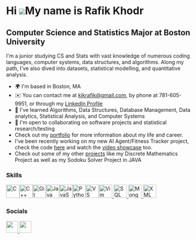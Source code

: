Hi ![](https://user-images.githubusercontent.com/18350557/176309783-0785949b-9127-417c-8b55-ab5a4333674e.gif)My name is Rafik Khodr
===================================================================================================================================

Computer Science and Statistics Major at Boston University
----------------------------------------------------------

I'm a junior studying CS and Stats with vast knowledge of numerous coding languages, computer systems, data structures, and algorithms. Along my path, I've also dived into datasets, statistical modelling, and quantitative analysis.

* 🌍  I'm based in Boston, MA
* ✉️  You can contact me at [kjkrafik@gmail.com](mailto:kjkrafik@gmail.com), by phone at 781-605-9951, or through my [LinkedIn Profile](https://www.linkedin.com/in/rafik-khodr-225788295/)
* 🧠  I've learned Algorithms, Data Structures, Database Management, Data analytics, Statistical Analysis, and Computer Systems
* 🤝  I'm open to collaborating on software projects and statistical research/testing
*  Check out my [portfolio](https://rkhodr.github.io/Rafik-Khodr-Portfolio/) for more information about my life and career.
*  I've been recently working on my new AI Agent/Fitness Tracker project, check the code [here](https://github.com/rkhodr/FitnessProject.git) and watch the [video showcase](https://drive.google.com/file/d/1-5Ea45aFlJx4TnvP1Rp_Pt4fDHRsJeil/view?usp=drive_link) too.
*  Check out some of my other [projects](https://github.com/rkhodr/javaProjects.git) like my Discrete Mathematics Project as well as my Sodoku Solver Project in JAVA

### Skills

<p align="left">
<a href="https://docs.microsoft.com/en-us/cpp/?view=msvc-170" target="_blank" rel="noreferrer"><img src="https://raw.githubusercontent.com/danielcranney/readme-generator/main/public/icons/skills/c-colored.svg" width="36" height="36" alt="C" /></a><a href="https://docs.microsoft.com/en-us/cpp/?view=msvc-170" target="_blank" rel="noreferrer"><img src="https://raw.githubusercontent.com/danielcranney/readme-generator/main/public/icons/skills/cplusplus-colored.svg" width="36" height="36" alt="C++" /></a><a href="https://git-scm.com/" target="_blank" rel="noreferrer"><img src="https://raw.githubusercontent.com/danielcranney/readme-generator/main/public/icons/skills/git-colored.svg" width="36" height="36" alt="Git" /></a><a href="https://www.oracle.com/java/" target="_blank" rel="noreferrer"><img src="https://raw.githubusercontent.com/danielcranney/readme-generator/main/public/icons/skills/java-colored.svg" width="36" height="36" alt="Java" /></a><a href="https://developer.mozilla.org/en-US/docs/Web/JavaScript" target="_blank" rel="noreferrer"><img src="https://raw.githubusercontent.com/danielcranney/readme-generator/main/public/icons/skills/javascript-colored.svg" width="36" height="36" alt="JavaScript" /></a><a href="https://www.python.org/" target="_blank" rel="noreferrer"><img src="https://raw.githubusercontent.com/danielcranney/readme-generator/main/public/icons/skills/python-colored.svg" width="36" height="36" alt="Python" /></a><a href="https://code.visualstudio.com/" target="_blank" rel="noreferrer"><img src="https://raw.githubusercontent.com/danielcranney/readme-generator/main/public/icons/skills/visualstudiocode.svg" width="36" height="36" alt="VS Code" /></a><a href="https://www.vim.org/" target="_blank" rel="noreferrer"><img src="https://raw.githubusercontent.com/danielcranney/readme-generator/main/public/icons/skills/vim.svg" width="36" height="36" alt="Vim" /></a><a href="https://www.w3schools.com/sql/" target="_blank" rel="noreferrer">
  <img src="https://upload.wikimedia.org/wikipedia/commons/8/87/Sql_data_base_with_logo.png" width="36" height="36" alt="SQL" />
</a>
<a href="https://www.mongodb.com/" target="_blank" rel="noreferrer">
  <img src="https://raw.githubusercontent.com/danielcranney/readme-generator/main/public/icons/skills/mongodb-colored.svg" width="36" height="36" alt="MongoDB" />
</a>
  <a href="https://www.w3.org/XML/" target="_blank" rel="noreferrer">
  <img src="https://www.svgrepo.com/show/31053/xml.svg" width="36" height="36" alt="XML" />
</a>
</p>

### Socials

<p align="left"> <a href="https://www.github.com/rkhodr" target="_blank" rel="noreferrer"> <picture> <source media="(prefers-color-scheme: dark)" srcset="https://raw.githubusercontent.com/danielcranney/readme-generator/main/public/icons/socials/github-dark.svg" /> <source media="(prefers-color-scheme: light)" srcset="https://raw.githubusercontent.com/danielcranney/readme-generator/main/public/icons/socials/github.svg" /> <img src="https://raw.githubusercontent.com/danielcranney/readme-generator/main/public/icons/socials/github.svg" width="32" height="32" /> </picture> </a> <a href="https://www.linkedin.com/in/rafikkhodr/" target="_blank" rel="noreferrer"> <picture> <source media="(prefers-color-scheme: dark)" srcset="https://raw.githubusercontent.com/danielcranney/readme-generator/main/public/icons/socials/linkedin-dark.svg" /> <source media="(prefers-color-scheme: light)" srcset="https://raw.githubusercontent.com/danielcranney/readme-generator/main/public/icons/socials/linkedin.svg" /> <img src="https://raw.githubusercontent.com/danielcranney/readme-generator/main/public/icons/socials/linkedin.svg" width="32" height="32" /> </picture> </a></p>


